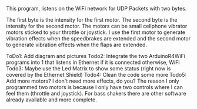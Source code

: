 This program, listens on the WiFi network for UDP Packets with two bytes.  

The first byte is the intensity for the first motor.
The second byte is the intensity for the second motor.
The motors can be small cellphone vibrator motors sticked to your throttle or joystick.
I use the first motor to generate vibration effects when the speedbrakes are extended and the second motor to generate vibration effects when the flaps are extended.

ToDo1:  Add diagram and pictures
Todo2:  Integrate the two ArduinoR4WiFi programs into 1 that listens in Ethernet if it is connected otherwise, WiFi
Todo3:  Maybe use the Led Matrix to show some status (right now is covered by the Ethernet Shield)
Todo4:  Clean the code some more
Todo5:  Add more motors?  I don't need more effects, do you? The reason I only programmed two motors is because I only have two controls where I can feel them (throttle and joystick).  For bass shakers there are other software already available and more complete.
